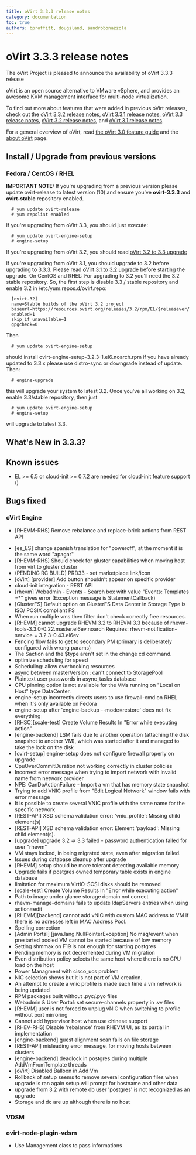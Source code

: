 ```yaml
---
title: oVirt 3.3.3 release notes
category: documentation
toc: true
authors: bproffitt, dougsland, sandrobonazzola
---
```


# oVirt 3.3.3 release notes

The oVirt Project is pleased to announce the availability of oVirt 3.3.3 release

oVirt is an open source alternative to VMware vSphere, and provides an awesome KVM management interface for multi-node virtualization.

To find out more about features that were added in previous oVirt releases, check out the [oVirt 3.3.2 release notes](/develop/release-management/releases/3.3.2/), [oVirt 3.3.1 release notes](/develop/release-management/releases/3.3.1/), [oVirt 3.3 release notes](/develop/release-management/releases/3.3/), [oVirt 3.2 release notes](/develop/release-management/releases/3.2/), and [oVirt 3.1 release notes](/develop/release-management/releases/3.1/).

For a general overview of oVirt, read [the oVirt 3.0 feature guide](/develop/release-management/releases/3.0/feature-guide.html) and the [about oVirt](/community/about.html) page.

## Install / Upgrade from previous versions

### Fedora / CentOS / RHEL


**IMPORTANT NOTE:** If you're upgrading from a previous version please update ovirt-release to latest version (10) and ensure you've **ovirt-3.3.3** and **ovirt-stable** repository enabled.

      # yum update ovirt-release
      # yum repolist enabled

If you're upgrading from oVirt 3.3, you should just execute:

      # yum update ovirt-engine-setup
      # engine-setup

If you're upgrading from oVirt 3.2, you should read [oVirt 3.2 to 3.3 upgrade](/develop/release-management/releases/3.2/to-3.3-upgrade.html)

If you're upgrading from oVirt 3.1, you should upgrade to 3.2 before upgrading to 3.3.3. Please read [oVirt 3.1 to 3.2 upgrade](/develop/release-management/releases/3.1/to-3.2-upgrade.html) before starting the upgrade.
 On CentOS and RHEL: For upgrading to 3.2 you'll need the 3.2 stable repository.
So, the first step is disable 3.3 / stable repository and enable 3.2 in /etc/yum.repos.d/ovirt.repo:

      [ovirt-32]
      name=Stable builds of the oVirt 3.2 project
      baseurl=https://resources.ovirt.org/releases/3.2/rpm/EL/$releasever/
      enabled=1
      skip_if_unavailable=1
      gpgcheck=0

Then

      # yum update ovirt-engine-setup

should install ovirt-engine-setup-3.2.3-1.el6.noarch.rpm
if you have already updated to 3.3.x please use distro-sync or downgrade instead of update.
Then:

      # engine-upgrade

this will upgrade your system to latest 3.2.
Once you've all working on 3.2, enable 3.3/stable repository, then just

      # yum update ovirt-engine-setup
      # engine-setup

will upgrade to latest 3.3.

## What's New in 3.3.3?

## Known issues

*   EL >= 6.5 or cloud-init >= 0.7.2 are needed for cloud-init feature support ()

## Bugs fixed

### oVirt Engine

* [RHEVM-RHS] Remove rebalance and replace-brick actions from REST API
 - [es_ES] change spanish translation for "poweroff", at the moment it is the same word "apagar"
 - [RHEVM-RHS] Should check for gluster capabilities when moving host from virt to gluster cluster
 - (PENDING RC BUILD) PRD33 - set marketplace link/icon
 - [oVirt] [provider] Add button shouldn't appear on specific provider
 - cloud-init integration - REST API
 - [rhevm] Webadmin - Events - Search box with value "Events: Templates =\*" gives error (Exception message is StatementCallback)
 - [GlusterFS] Default option on GlusterFS Data Center in Storage Type is ISO/ POSIX compliant FS
 - When run multiple vms then filter don't check correctly free resources.
 - [RHEVM] cannot upgrade RHEVM 3.2 to RHEVM 3.3 because of rhevm-tools-3.3.0-0.22.master.el6ev.noarch Requires: rhevm-notification-service = 3.2.3-0.43.el6ev
 - Fencing flow fails to get to secondary PM (primary is deliberately configured with wrong params)
 - The $action and the $type aren't set in the change cd command.
 - optimize scheduling for speed
 - Scheduling: allow overbooking resources
 - async between masterVersion : can't connect to StoragePool
 - Plaintext user passwords in async_tasks database
 - CPU pinning option is not available for the VMs running on "Local on Host" type DataCenter.
 - engine-setup incorrectly directs users to use firewall-cmd on RHEL when it's only available on Fedora
 - engine-setup after 'engine-backup --mode=restore' does not fix everything
 - [RHSC][scale-test] Create Volume Results In "Error while executing action"
 - [engine-backend] LSM fails due to another operation (attaching the disk snapshot to another VM), which was started after it and managed to take the lock on the disk
 - [ovirt-setup] engine-setup does not configure firewall properly on upgrade
 - CpuOverCommitDuration not working correctly in cluster policies
 - Incorrect error message when trying to import network with invalid name from network provider
 - NPE: CanDoActionFailure - Import a vm that has memory state snapshot
 - Trying to add VNIC profile from "Edit Logical Network" window fails with error message
 - It is possible to create several VNIC profile with the same name for the specific network
 - [REST-API] XSD schema validation error: 'vnic_profile': Missing child element(s)
 - [REST-API] XSD schema validation error: Element 'payload': Missing child element(s).
 - [upgrade] upgrade 3.2 => 3.3 failed - password authentication failed for user "rhevm"
 - VM stays locked, in being migrated state, even after migration failed.
 - Issues during database cleanup after upgrade
 - [RHEVM] setup should be more tolerant detecting available memory
 - Upgrade fails if postgres owned temporary table exists in engine database
 - limitation for maximum VirtIO-SCSI disks should be removed
 - [scale-test] Create Volume Results In "Error while executing action"
 - Path to image under glance storage domain not correct
 - rhevm-manage-domains fails to update ldapServers entries when using action=edit
 - [RHEVM][backend] cannot add vNIC with custom MAC address to VM if there is no adresses left in MAC Address Pool.
 - Spelling correction
 - [Admin Portal] [java.lang.NullPointerException] No msg/event when prestarted pooled VM cannot be started because of low memory
 - Setting shmmax on F19 is not enough for starting postgres
 - Pending memory is not decremented during VM migration
 - Even distribution policy selects the same host where there is no CPU load on the host
 - Power Managment with cisco_ucs problem
 - NIC selection shows but it is not part of VM creation.
 - An attempt to create a vnic profile is made each time a vm network is being updated
 - RPM packages built without .pyc/.pyo files
 - Webadmin & User Portal: set secure-channels property in .vv files
 - [RHEVM] user is not forced to unplug vNIC when switching to profile without port mirroring
 - Cannot add hypervisor host when use chinese support
 - [RHEV-RHS] Disable 'rebalance' from RHEVM UI, as its partial in implementation
 - [engine-backend] guest alignment scan fails on file storage
 - [REST-API] misleading error message, for moving hosts between clusters
 - [engine-backend] deadlock in postgres during multiple AddVmFromTemplate threads
 - [oVirt] Disabled Balloon in Add Vm
 - Rollback of setup seems to remove several configuration files when upgrade is ran again setup will prompt for hostname and other data
 - upgrade from 3.2 with remote db user 'postgres' is not recognized as an upgrade
 - Storage and dc are up although there is no host

### VDSM

### ovirt-node-plugin-vdsm

* Use Management class to pass informations

